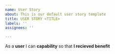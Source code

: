 ```yaml
---
name: User Story
about: This is our default user story template
title: USER STORY <TITLE>
labels: ''
assignees: ''

---
```


As a **user** I can **capability**  so that **I recieved benefit**
